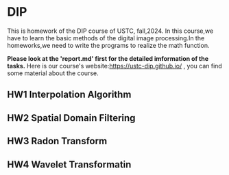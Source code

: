 # DIP
This is homework of the DIP course of USTC, fall,2024.
In this course,we have to learn the basic methods of the digital image processing.In the homeworks,we need to write the programs to realize the math function.

**Please look at the 'report.md' first for the detailed imformation of the tasks.**
Here is our course's website:https://ustc-dip.github.io/  , you can find some material about the course.


## HW1 Interpolation Algorithm
## HW2 Spatial Domain Filtering
## HW3 Radon Transform
## HW4 Wavelet Transformatin

